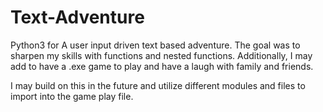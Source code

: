 # Text-Adventure

Python3 for A user input driven text based adventure. The goal was to sharpen my skills with functions and nested functions.
Additionally, I may add to have a .exe game to play and have a laugh with family and friends.  

I may build on this in the future and utilize different modules and files to import into the game play file. 
